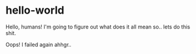 # hello-world
Hello, humans!
I'm going to figure out what does it all mean so.. lets do this shit.

Oops! I failed again ahhgr..

